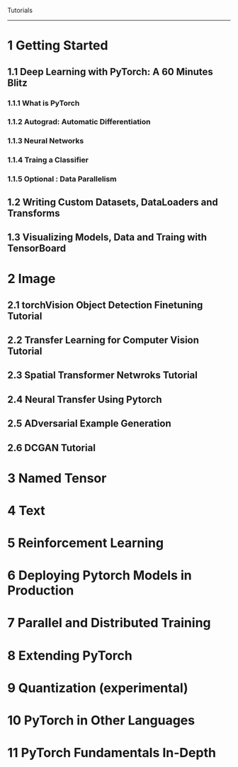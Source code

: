 Tutorials 
_______



# 1 Getting Started
## 1.1 Deep Learning with PyTorch: A 60 Minutes Blitz
### 1.1.1 What is PyTorch
### 1.1.2 Autograd: Automatic Differentiation
### 1.1.3 Neural Networks
### 1.1.4 Traing a Classifier
### 1.1.5 Optional : Data Parallelism


## 1.2 Writing Custom Datasets, DataLoaders and Transforms
## 1.3 Visualizing Models, Data and Traing with TensorBoard

# 2 Image
## 2.1 torchVision Object Detection Finetuning Tutorial
## 2.2 Transfer Learning for Computer Vision Tutorial
## 2.3 Spatial Transformer Netwroks Tutorial
## 2.4 Neural Transfer Using Pytorch
## 2.5 ADversarial Example Generation
## 2.6 DCGAN Tutorial

# 3 Named Tensor

# 4 Text

# 5 Reinforcement Learning

# 6 Deploying Pytorch Models in Production

# 7 Parallel and Distributed Training

# 8 Extending PyTorch

# 9 Quantization (experimental)

# 10 PyTorch in Other Languages

# 11 PyTorch Fundamentals In-Depth


